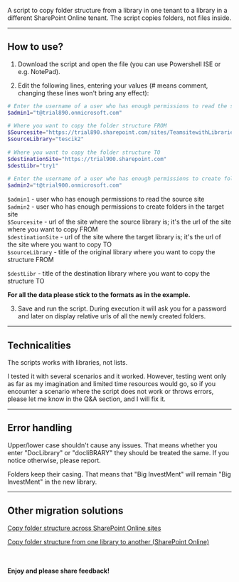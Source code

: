 A script to copy folder structure from a library in one tenant to a library in a different SharePoint Online tenant. The script copies folders, not files inside.

<hr> 

## How to use?

1. Download the script and open the file (you can use Powershell ISE or e.g. NotePad).

2. Edit the following lines, entering your values (# means comment, changing these lines won't bring any effect):

```PowerShell
# Enter the username of a user who has enough permissions to read the source site 
$admin1="t@trial890.onmicrosoft.com" 
 
# Where you want to copy the folder structure FROM  
$Sourcesite="https://trial890.sharepoint.com/sites/TeamsitewithLibraries" 
$sourceLibrary="tescik2" 
 
# Where you want to copy the folder structure TO 
$destinationSite="https://trial900.sharepoint.com" 
$destLibr="try1" 
 
# Enter the username of a user who has enough permissions to create folders in the target site 
$admin2="t@trial900.onmicrosoft.com" 
``` 
```$admin1``` - user who has enough permissions to read the source site </br>
```$admin2``` - user who has enough permissions to create folders in the target site </br>
```$Sourcesite```  - url of the site where the source library is; it's the url of the site where you want to copy FROM </br>
```$destinationSite``` - url of the site where the target library is; it's the url of the site where you want to copy TO </br>
```$sourceLibrary``` - title of the original library where you want to copy the structure FROM </br>

```$destLibr``` - title of the destination library where you want to copy the structure TO </br>

**For all the data please stick to the formats as in the example.**
 
3. Save and run the script. During execution it will ask you for a password and later on display relative urls of all the newly created folders. 

<hr>

## Technicalities

The scripts works with libraries, not lists.

I tested it with several scenarios and it worked. However, testing went only as far as my imagination and limited time resources would go, so if you encounter a scenario where the script does not work or throws errors, please let me know in the Q&A section, and I will fix it.

 <hr>

## Error handling

Upper/lower case shouldn't cause any issues. That means whether you enter "DocLibrary" or "docliBRARY" they should be treated the same. If you notice otherwise, please report.

Folders keep their casing. That means that "Big InvestMent" will remain "Big InvestMent" in the new library.

 <hr>

## Other migration solutions

[Copy folder structure across SharePoint Online sites](https://gallery.technet.microsoft.com/Copy-folder-structure-50a28b2b)

[Copy folder structure from one library to another (SharePoint Online)](https://gallery.technet.microsoft.com/Copy-folder-structure-from-f6147ee6)

 

<br/><br/>
<b>Enjoy and please share feedback!</b>
